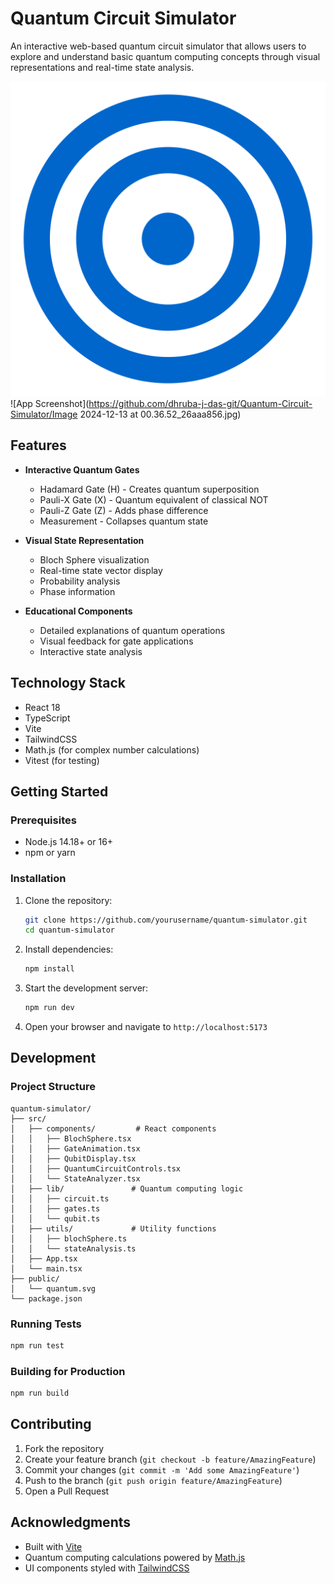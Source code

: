 # Quantum Circuit Simulator

An interactive web-based quantum circuit simulator that allows users to explore and understand basic quantum computing concepts through visual representations and real-time state analysis.

![Quantum Circuit Simulator](./public/quantum.svg)
![App Screenshot](https://github.com/dhruba-j-das-git/Quantum-Circuit-Simulator/Image 2024-12-13 at 00.36.52_26aaa856.jpg)   
## Features

- **Interactive Quantum Gates**
  - Hadamard Gate (H) - Creates quantum superposition
  - Pauli-X Gate (X) - Quantum equivalent of classical NOT
  - Pauli-Z Gate (Z) - Adds phase difference
  - Measurement - Collapses quantum state

- **Visual State Representation**
  - Bloch Sphere visualization
  - Real-time state vector display
  - Probability analysis
  - Phase information

- **Educational Components**
  - Detailed explanations of quantum operations
  - Visual feedback for gate applications
  - Interactive state analysis

## Technology Stack

- React 18
- TypeScript
- Vite
- TailwindCSS
- Math.js (for complex number calculations)
- Vitest (for testing)

## Getting Started

### Prerequisites

- Node.js 14.18+ or 16+
- npm or yarn

### Installation

1. Clone the repository:
   ```bash
   git clone https://github.com/yourusername/quantum-simulator.git
   cd quantum-simulator
   ```

2. Install dependencies:
   ```bash
   npm install
   ```

3. Start the development server:
   ```bash
   npm run dev
   ```

4. Open your browser and navigate to `http://localhost:5173`

## Development

### Project Structure

```
quantum-simulator/
├── src/
│   ├── components/         # React components
│   │   ├── BlochSphere.tsx
│   │   ├── GateAnimation.tsx
│   │   ├── QubitDisplay.tsx
│   │   ├── QuantumCircuitControls.tsx
│   │   └── StateAnalyzer.tsx
│   ├── lib/               # Quantum computing logic
│   │   ├── circuit.ts
│   │   ├── gates.ts
│   │   └── qubit.ts
│   ├── utils/             # Utility functions
│   │   ├── blochSphere.ts
│   │   └── stateAnalysis.ts
│   ├── App.tsx
│   └── main.tsx
├── public/
│   └── quantum.svg
└── package.json
```

### Running Tests

```bash
npm run test
```

### Building for Production

```bash
npm run build
```

## Contributing

1. Fork the repository
2. Create your feature branch (`git checkout -b feature/AmazingFeature`)
3. Commit your changes (`git commit -m 'Add some AmazingFeature'`)
4. Push to the branch (`git push origin feature/AmazingFeature`)
5. Open a Pull Request


## Acknowledgments

- Built with [Vite](https://vitejs.dev/)
- Quantum computing calculations powered by [Math.js](https://mathjs.org/)
- UI components styled with [TailwindCSS](https://tailwindcss.com/)
